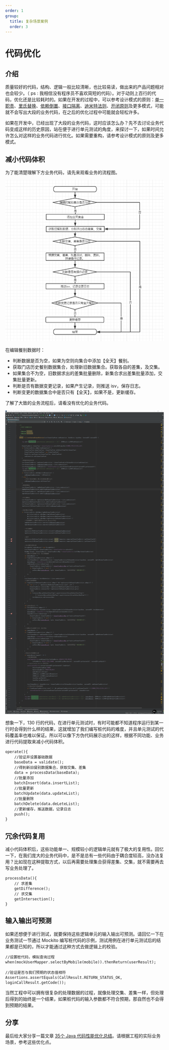 ```yaml
---
order: 1
group:
  title: 复杂场景案例
  order: 3
---
```


# 代码优化

## 介绍

质量较好的代码，结构、逻辑一般比较清晰，也比较易读，做出来的产品问题相对也会较少。（ ps : 我相信没有程序员不喜欢简短的代码）。对于动则上百行的代码，优化还是比较耗时的。如果在开发的过程中，可以参考设计模式的原则：[单一职责](https://blog.csdn.net/zhengzhb/article/details/7278174)、[里氏替换](https://blog.csdn.net/zhengzhb/article/details/7281833)、[依赖倒置](https://blog.csdn.net/zhengzhb/article/details/7289269)、[接口隔离](https://blog.csdn.net/zhengzhb/article/details/7296921)、[迪米特法则](https://blog.csdn.net/zhengzhb/article/details/7296930)、[开闭原则](https://blog.csdn.net/zhengzhb/article/details/7296944)及更多模式，可能就不会写出大段的业务代码，在之后的优化过程中可能就会轻松许多。

如果在开发中，已经出现了大段的业务代码，这时应该怎么办？先不去讨论业务代码变成这样的历史原因，站在便于进行单元测试的角度，来探讨一下，如果时间允许怎么对这样的业务代码进行优化。如果需要重构，请参考设计模式的原则及更多模式。



## 减小代码体积

为了能清楚理解下方业务代码，请先来观看业务的流程图。

![](../assets/670f60a22e085246f3ea8aa8540820d.png)

在编辑餐别数据时：

- 判断数据是否为空，如果为空则向集合中添加【全天】餐别。
- 获取门店历史餐别数据集合，处理新旧数据集合。获取各自的差集，及交集。
- 如果集合不为空，旧数据求出的差集批量删除，新集合求出差集批量添加，交集批量更新。
- 判断是否有数据变更记录，如果产生记录，则推送 isv，保存日志。
- 判断变更的数据集合中是否只有【全天】，如果不是，更新缓存。

了解了大致的业务流程后，请看没有优化的业务代码。

![](../assets/service.png)



想象一下，130 行的代码，在进行单元测试时，有时可能都不知道程序运行到某一行时会得到什么样的结果，这就增加了我们编写桩代码的难度，并且单元测试的代码覆盖率也难以保证。所以可以像下方伪代码展示出的这样，根据不同功能、业务进行代码提取来减小代码体积。

```
operate(){
	//验证并设置基础数据
	baseData = validate();
	//得到新旧餐别数据集合，获取交集、差集
	data = processData(baseData); 
	//批量添加
	batchInsert(data.insertList);
	//批量更新
	batchUpdate(data.updateList);
	//批量删除
	batchDelete(data.deLeteList);
	//更新缓存，推送数据，记录日志
	push(); 
}
```



## 冗余代码复用

减小代码体积后，这些功能单一、规模较小的逻辑单元就有了极大的复用性。回忆一下，在我们庞大的业务代码中，是不是总有一些代码由于耦合度较高，没办法复用？比如现在这种提取方式，以后再需要处理集合获得差集、交集，就不需要再去写业务处理了。

```
processData(){
	// 求差集
	getDifference();
	// 求交集
	getIntersection();
}
```



## 输入输出可预测

如果还想便于进行测试，就要保持这些逻辑单元的输入输出可预测。请回忆一下在业务测试一节通过 Mockito 编写桩代码的示例，测试用例在进行单元测试后的结果都是已知的，所以才能通过这种方式去做逻辑上的校验。

```
//设置桩代码，模拟查询过程
when(mockUserMapper.selectByMobile(mobile)).thenReturn(userResult);

//验证是否与我们预期的状态值相符
Assertions.assertEquals(CallResult.RETURN_STATUS_OK, loginCallResult.getCode());

```

当然工程中可以拥有很复杂的处理数据的过程，就像处理交集、差集一样，但处理后得到的始终是一个结果，如果桩代码的输入参数都不符合预期，那自然也不会得到预期的结果。

## 分享

最后给大家分享一篇文章 [35个 Java 代码性能优化总结](https://wenku.baidu.com/view/d865624053d380eb6294dd88d0d233d4b14e3f30.html)。请根据工程的实际业务场景，参考这些优化点。

